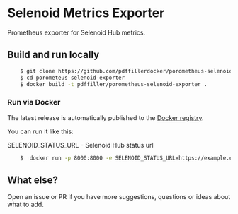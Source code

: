 # Selenoid Metrics Exporter

Prometheus exporter for Selenoid Hub  metrics.

## Build and run locally

```sh
    $ git clone https://github.com/pdffillerdocker/porometheus-selenoid-exporter.git
    $ cd porometeus-selenoid-exporter
    $ docker build -t pdffiller/porometheus-selenoid-exporter .
```

### Run via Docker

The latest release is automatically published to the [Docker registry](https://hub.docker.com/r/pdffiller/porometheus-selenoid-exporter/).

You can run it like this:

SELENOID_STATUS_URL - Selenoid Hub status url

```sh
    $  docker run -p 8000:8000 -e SELENOID_STATUS_URL=https://example.com/status pdffiller/porometheus-selenoid-exporter
```

## What else?

Open an issue or PR if you have more suggestions, questions or ideas about what to add.
